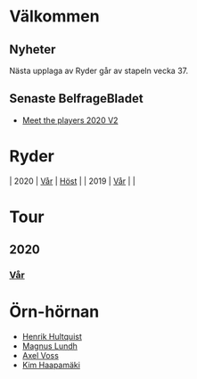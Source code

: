 # Välkommen

## Nyheter

Nästa upplaga av Ryder går av stapeln vecka 37.

## Senaste BelfrageBladet

- [Meet the players 2020 V2](https://vossaxel.github.io/inkomp/res/mtp2020H.pdf)

# Ryder

| 2020 | [Vår](./ryder2020V.html) | [Höst](./ryder2020H.html) |
| 2019 | [Vår](./ryder2019V.html) |  |
# Tour

## 2020

### [Vår](./tour2020V.html)

# Örn-hörnan

- [Henrik Hultquist](./player.html)
- [Magnus Lundh](./player.html)
- [Axel Voss](./player.html)
- [Kim Haapamäki](./player.html)
